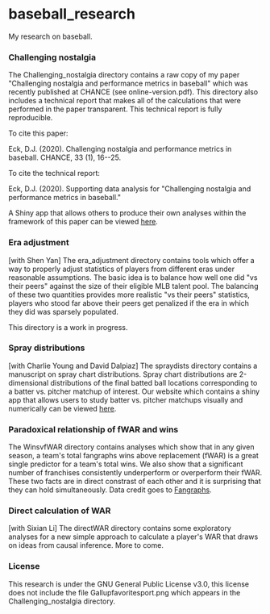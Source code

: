 
# baseball_research

My research on baseball.  


### Challenging nostalgia

The Challenging_nostalgia directory contains a raw copy of my paper 
"Challenging nostalgia and performance metrics in baseball" which was recently 
published at CHANCE (see online-version.pdf).  This directory 
also includes a technical report that makes all of the calculations that were 
performed in the paper transparent.  This technical report is fully reproducible.  

To cite this paper:

  Eck, D.J. (2020). Challenging nostalgia and performance metrics in baseball.
  CHANCE, 33 (1), 16--25.

To cite the technical report:

  Eck, D.J. (2020).  Supporting data analysis for "Challenging nostalgia and 
  performance metrics in baseball."
  
A Shiny app that allows others to produce their own analyses within the framework of 
this paper can be viewed [here](https://deck13.shinyapps.io/challenging_baseball_nostalgia/).


### Era adjustment

[with Shen Yan] The era_adjustment directory contains tools which offer a way to properly adjust statistics of players from different eras under reasonable assumptions. The basic idea is to balance how well one did "vs their peers" against the size of their eligible MLB talent pool. The balancing of these two quantities provides more realistic "vs their peers" statistics, players who stood far above their peers get penalized if the era in which they did was sparsely populated. 

This directory is a work in progress.


### Spray distributions

[with Charlie Young and David Dalpiaz] The spraydists directory contains a  
manuscript on spray chart distributions. Spray chart distributions are 2-dimensional 
distributions of the final batted ball locations corresponding to a batter vs. pitcher matchup of 
interest. Our website which contains a shiny app that allows users to study batter vs. pitcher matchups visually and numerically can be viewed [here](https://seam.stat.illinois.edu). 

### Paradoxical relationship of fWAR and wins

The WinsvfWAR directory contains analyses which show that in any given season, a team's 
total fangraphs wins above replacement (fWAR) is a great single predictor for a team's 
total wins. We also show that a significant number of franchises consistently 
underperform or overperform their fWAR. These two facts are in direct constrast of each 
other and it is surprising that they can hold simultaneously. Data credit goes to 
[Fangraphs](https://www.fangraphs.com).


### Direct calculation of WAR

[with Sixian Li] The directWAR directory contains some exploratory analyses for a new 
simple approach to calculate a player's WAR that draws on ideas from causal inference. 
More to come.


### License

This research is under the GNU General Public License v3.0, this license does 
not include the file Gallupfavoritesport.png which appears in the 
Challenging_nostalgia directory.


